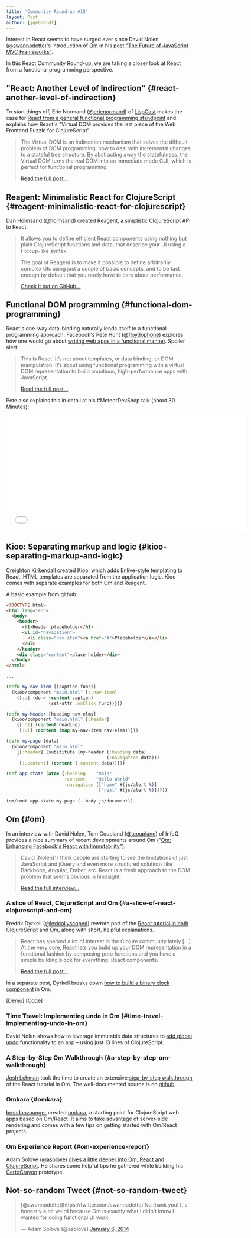 ```yaml
---
title: 'Community Round-up #15'
layout: Post
author: [jgebhardt]
---
```


Interest in React seems to have surged ever since David Nolen ([@swannodette](https://twitter.com/swannodette))'s introduction of [Om](https://github.com/swannodette/om) in his post ["The Future of JavaScript MVC Frameworks"](https://swannodette.github.io/2013/12/17/the-future-of-javascript-mvcs/).

In this React Community Round-up, we are taking a closer look at React from a functional programming perspective.

## "React: Another Level of Indirection" {#react-another-level-of-indirection}

To start things off, Eric Normand ([@ericnormand](https://twitter.com/ericnormand)) of [LispCast](http://lispcast.com) makes the case for [React from a general functional programming standpoint](http://www.lispcast.com/react-another-level-of-indirection) and explains how React's "Virtual DOM provides the last piece of the Web Frontend Puzzle for ClojureScript".

> The Virtual DOM is an indirection mechanism that solves the difficult problem of DOM programming: how to deal with incremental changes to a stateful tree structure. By abstracting away the statefulness, the Virtual DOM turns the real DOM into an immediate mode GUI, which is perfect for functional programming.
>
> [Read the full post...](http://www.lispcast.com/react-another-level-of-indirection)

## Reagent: Minimalistic React for ClojureScript {#reagent-minimalistic-react-for-clojurescript}

Dan Holmsand ([@holmsand](https://twitter.com/holmsand)) created [Reagent](https://holmsand.github.io/reagent/), a simplistic ClojureScript API to React.

> It allows you to define efficient React components using nothing but plain ClojureScript functions and data, that describe your UI using a Hiccup-like syntax.
>
> The goal of Reagent is to make it possible to define arbitrarily complex UIs using just a couple of basic concepts, and to be fast enough by default that you rarely have to care about performance.
>
> [Check it out on GitHub...](https://holmsand.github.io/reagent/)

## Functional DOM programming {#functional-dom-programming}

React's one-way data-binding naturally lends itself to a functional programming approach. Facebook's Pete Hunt ([@floydophone](https://twitter.com/floydophone)) explores how one would go about [writing web apps in a functional manner](https://medium.com/p/67d81637d43). Spoiler alert:

> This is React. It’s not about templates, or data binding, or DOM manipulation. It’s about using functional programming with a virtual DOM representation to build ambitious, high-performance apps with JavaScript.
>
> [Read the full post...](https://medium.com/p/67d81637d43)

Pete also explains this in detail at his #MeteorDevShop talk (about 30 Minutes):

<iframe width="650" height="315" src="//www.youtube-nocookie.com/embed/Lqcs6hPOcFw?start=2963" frameborder="0" allowfullscreen></iframe>

## Kioo: Separating markup and logic {#kioo-separating-markup-and-logic}

[Creighton Kirkendall](https://github.com/ckirkendall) created [Kioo](https://github.com/ckirkendall/kioo), which adds Enlive-style templating to React. HTML templates are separated from the application logic. Kioo comes with separate examples for both Om and Reagent.

A basic example from github:

```html
<!DOCTYPE html>
<html lang="en">
  <body>
    <header>
      <h1>Header placeholder</h1>
      <ul id="navigation">
        <li class="nav-item"><a href="#">Placeholder</a></li>
      </ul>
    </header>
    <div class="content">place holder</div>
  </body>
</html>
```

```clojure
...

(defn my-nav-item [[caption func]]
  (kioo/component "main.html" [:.nav-item]
    {[:a] (do-> (content caption)
                (set-attr :onClick func))}))

(defn my-header [heading nav-elms]
  (kioo/component "main.html" [:header]
    {[:h1] (content heading)
     [:ul] (content (map my-nav-item nav-elms))}))

(defn my-page [data]
  (kioo/component "main.html"
    {[:header] (substitute (my-header (:heading data)
                                      (:navigation data)))
     [:.content] (content (:content data))}))

(def app-state (atom {:heading    "main"
                      :content    "Hello World"
                      :navigation [["home" #(js/alert %)]
                                   ["next" #(js/alert %)]]}))

(om/root app-state my-page (.-body js/document))
```

## Om {#om}

In an interview with David Nolen, Tom Coupland ([@tcoupland](https://twitter.com/tcoupland)) of InfoQ provides a nice summary of recent developments around Om ("[Om: Enhancing Facebook's React with Immutability](http://www.infoq.com/news/2014/01/om-react)").

> David [Nolen]: I think people are starting to see the limitations of just JavaScript and jQuery and even more structured solutions like Backbone, Angular, Ember, etc. React is a fresh approach to the DOM problem that seems obvious in hindsight.
>
> [Read the full interview...](http://www.infoq.com/news/2014/01/om-react)

### A slice of React, ClojureScript and Om {#a-slice-of-react-clojurescript-and-om}

Fredrik Dyrkell ([@lexicallyscoped](https://twitter.com/lexicallyscoped)) rewrote part of the [React tutorial in both ClojureScript and Om](http://www.lexicallyscoped.com/2013/12/25/slice-of-reactjs-and-cljs.html), along with short, helpful explanations.

> React has sparked a lot of interest in the Clojure community lately [...]. At the very core, React lets you build up your DOM representation in a functional fashion by composing pure functions and you have a simple building block for everything: React components.
>
> [Read the full post...](http://www.lexicallyscoped.com/2013/12/25/slice-of-reactjs-and-cljs.html)

In a separate post, Dyrkell breaks down [how to build a binary clock component](http://www.lexicallyscoped.com/2014/01/23/ClojureScript-react-om-binary-clock.html) in Om.

[[Demo](http://www.lexicallyscoped.com/demo/binclock/)] [[Code](https://github.com/fredyr/binclock/blob/master/src/binclock/core.cljs)]

### Time Travel: Implementing undo in Om {#time-travel-implementing-undo-in-om}

David Nolen shows how to leverage immutable data structures to [add global undo](https://swannodette.github.io/2013/12/31/time-travel/) functionality to an app – using just 13 lines of ClojureScript.

### A Step-by-Step Om Walkthrough {#a-step-by-step-om-walkthrough}

[Josh Lehman](http://www.joshlehman.me) took the time to create an extensive [step-by-step walkthrough](http://www.joshlehman.me/rewriting-the-react-tutorial-in-om/) of the React tutorial in Om. The well-documented source is on [github](https://github.com/jalehman/omtut-starter).

### Omkara {#omkara}

[brendanyounger](https://github.com/brendanyounger) created [omkara](https://github.com/brendanyounger/omkara), a starting point for ClojureScript web apps based on Om/React. It aims to take advantage of server-side rendering and comes with a few tips on getting started with Om/React projects.

### Om Experience Report {#om-experience-report}

Adam Solove ([@asolove](https://twitter.com/asolove/)) [dives a little deeper into Om, React and ClojureScript](http://adamsolove.com/js/clojure/2014/01/06/om-experience-report.html). He shares some helpful tips he gathered while building his [CartoCrayon](https://github.com/asolove/carto-crayon) prototype.

## Not-so-random Tweet {#not-so-random-tweet}

<div><blockquote class="twitter-tweet" lang="en"><p>[@swannodette](https://twitter.com/swannodette) No thank you! It's honestly a bit weird because Om is exactly what I didn't know I wanted for doing functional UI work.</p>&mdash; Adam Solove (@asolove) <a href="https://twitter.com/asolove/status/420294067637858304">January 6, 2014</a></blockquote></div>
